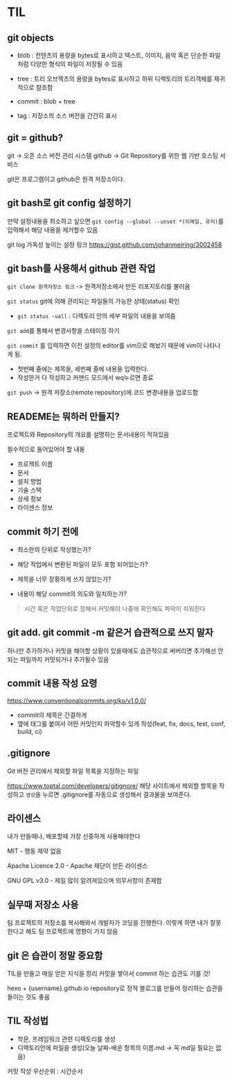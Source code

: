 # TIL

## git objects

- blob : 컨텐츠의 용량을 bytes로 표시하고 텍스트, 이미지, 음악 혹은 단순한 파일처럼 다양한 형식의 파일이 저장될 수 있음
- tree : 트리 오브젝츠의 용량을 bytes로 표시하고 하위 디렉토리의 트리객체를 재귀적으로 참조함
- commit : blob + tree

- tag : 저장소의 소스 버전을 간간히 표시


## git = github?
git -> 오픈 소스 버전 관리 시스템
github -> Git Repository를 위한 웹 기반 호스팅 서비스

git은 프로그램이고 github은 원격 저장소이다.


## git bash로 git config 설정하기

만약 설정내용을 취소하고 싶으면 `git config --global --unset *(이메일, 유저)`를 입력해서
해당 내용을 제거할수 있음

git log 가독성 높이는 설정
링크 https://gist.github.com/johanmeiring/3002458


## git bash를 사용해서 github 관련 작업 

`git clone 원격저장소 링크` -> 원격저장소에서 만든 리포지토리를 불러옴

`git status` git에 의해 관리되는 파일들의 가능한 상태(status) 확인
- `git status -uall` : 디렉토리 안의 세부 파일의 내용을 보여줌

`git add`를 통해서 변경사항을 스테이징 하기

`git commit` 를 입력하면 이전 설정의 editor를 vim으로 해놨기 때문에 vim이 나타나게 됨.
 
 - 첫번째 줄에는 제목을, 세번째 줄에 내용을 입력한다. 
 - 작성한거 다 작성하고 커맨드 모드에서 wq누르면 종료
 

 
`git push` -> 원격 저장소(remote repository)에 코드 변경내용을 업로드함



## READEME는 뭐하러 만들지?

프로젝트와 Repository의 개요를 설명하는 문서내용이 적혀있음

필수적으로 들어있어야 할 내용
- 프로젝트 이름
- 문서
- 설치 방법
- 기술 스택
- 상세 정보
- 라이센스 정보

## commit 하기 전에

- 최소한의 단위로 작성했는가?

- 해당 작업에서 변환된 파일이 모두 포함 되어있는가?

- 제목을 너무 장황하게 쓰지 않았는가?

- 내용이 해당 commit의 의도와 일치하는가?

> 시간 혹은 작업단위로 정해서 커밋해야 나중에 확인해도 파악이 쉬워진다
 

## git add. git commit -m 같은거 습관적으로 쓰지 말자

하나만 추가하거나 커밋을 해야할 상황이 있을때에도 습관적으로 써버리면 추가해선 안되는 파일까지 커밋되거나 추가될수 있음

## commit 내용 작성 요령

https://www.conventionalcommits.org/ko/v1.0.0/

- commit의 제목은 간결하게
- 옆에 태그를 붙여서 어떤 커밋인지 파악할수 있게 작성(feat, fix, docs, test, conf, build, ci)

## .gitignore

Git 버전 관리에서 제외할 파일 목록을 지정하는 파일

https://www.toptal.com/developers/gitignore/
해당 사이트에서 제외할 항목을 작성하고 `생성`을 누르면 .gitignore를 자동으로 생성해서 결과물을 보여준다.

## 라이센스

내가 만들때나, 배포할때 가장 신중하게 사용해야한다

MIT - 행동 제약 없음

Apache Licence 2.0 - Apache 재단이 만든 라이센스

GNU GPL v3.0 - 제일 많이 알려져있으며 의무사항이 존재함


## 실무때 저장소 사용
팀 프로젝트의 저장소를 복사해와서 개발자가 코딩을 진행한다. 이렇게 하면 내가 잘못한다고 해도 팀 프로젝트에 영향이 가지 않음

## git 은 습관이 정말 중요함

TIL을 만들고 매일 얻은 지식을 정리
커밋을 쌓아서 commit 하는 습관도 기를 것! 

hexo + {username}.github.io repository로 정적 블로그를 만들어 정리하는 습관을 들이는 것도 좋음

## TIL 작성법

- 학문, 프레임워크 관련 디렉토리를 생성
- 디렉토리안에 파일을 생성(오늘 날짜-배운 항목의 이름.md -> 꼭 md일 필요는 없음)

커밋 작성 우선순위 : 시간순서 





